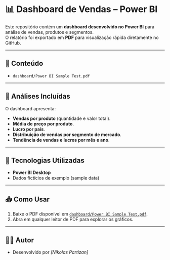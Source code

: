# 📊 Dashboard de Vendas – Power BI

Este repositório contém um **dashboard desenvolvido no Power BI** para análise de vendas, produtos e segmentos.  
O relatório foi exportado em **PDF** para visualização rápida diretamente no GitHub.

---

## 📂 Conteúdo
- `dashboard/Power BI Sample Test.pdf` 

---

## 🔎 Análises Incluídas
O dashboard apresenta:
- **Vendas por produto** (quantidade e valor total).
- **Média de preço por produto**.
- **Lucro por país**.
- **Distribuição de vendas por segmento de mercado**.
- **Tendência de vendas e lucros por mês e ano**.

---

## 🚀 Tecnologias Utilizadas
- **Power BI Desktop**
- Dados fictícios de exemplo (sample data)

---

## 📥 Como Usar
1. Baixe o PDF disponível em [`dashboard/Power BI Sample Test.pdf`](dashboard/Power%20BI%20Sample%20Test.pdf).
2. Abra em qualquer leitor de PDF para explorar os gráficos.

---

## 👨‍💻 Autor
- Desenvolvido por *[Nikolas Partizan]*  
